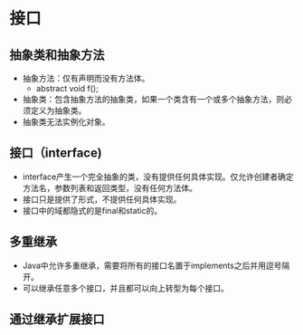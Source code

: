 # 接口
## 抽象类和抽象方法
* 抽象方法：仅有声明而没有方法体。
    - abstract void f();
* 抽象类：包含抽象方法的抽象类，如果一个类含有一个或多个抽象方法，则必须定义为抽象类。
* 抽象类无法实例化对象。
## 接口（interface)
* interface产生一个完全抽象的类，没有提供任何具体实现。仅允许创建者确定方法名，参数列表和返回类型，没有任何方法体。
* 接口只是提供了形式，不提供任何具体实现。
* 接口中的域都隐式的是final和static的。
## 多重继承
* Java中允许多重继承，需要将所有的接口名置于implements之后并用逗号隔开。
* 可以继承任意多个接口，并且都可以向上转型为每个接口。
## 通过继承扩展接口
